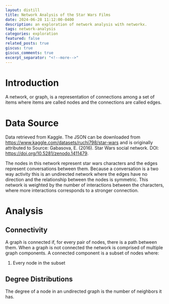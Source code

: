 ```yaml
---
layout: distill
title: Network Analysis of the Star Wars Films
date: 2024-06-28 11:12:00-0400
description: an exploration of network analysis with networkx.
tags: network-analysis
categories: exploration
featured: false
related_posts: true
giscus: true
giscus_comments: true
excerpt_separator: "<!--more-->"
---
```



# Introduction

A network, or graph, is a representation of connections among a set of items where items are called nodes and the connections are called edges.

# Data Source

Data retrieved from Kaggle. The JSON can be downloaded from https://www.kaggle.com/datasets/ruchi798/star-wars and is originally attributed to Source: Gabasova, E. (2016). Star Wars social network. DOI: https://doi.org/10.5281/zenodo.1411479.

The nodes in this network represent star wars characters and the edges represent conversations between them. Because a conversation is a two way activity this is an undirected network where the edges have no direction and the relationship between the nodes is symmetric. This network is weighted by the number of interactions between the characters, where more interactions corresponds to a stronger connection.

# Analysis

## Connectivity

A graph is connected if, for every pair of nodes, there is a path between them. When a graph is not connected the network is comprised of multiple graph components. A connected component is a subset of nodes where:

1. Every node in the subset

## Degree Distributions

The degree of a node in an undirected graph is the number of neighbors it has.
